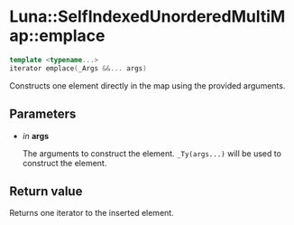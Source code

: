 # Luna::SelfIndexedUnorderedMultiMap::emplace

```c++
template <typename...>
iterator emplace(_Args &&... args)
```

Constructs one element directly in the map using the provided arguments. 



## Parameters
* *in* **args**

    The arguments to construct the element. `_Ty(args...)` will be used to construct the element. 

## Return value
Returns one iterator to the inserted element. 

